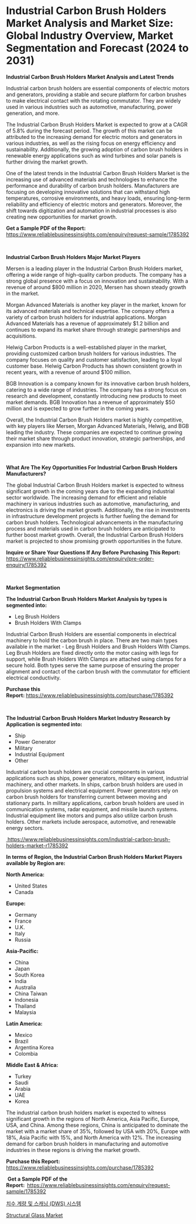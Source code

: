<p><h1>Industrial Carbon Brush Holders Market Analysis and Market Size: Global Industry Overview, Market Segmentation and Forecast (2024 to 2031)</h1></p><p><strong>Industrial Carbon Brush Holders Market Analysis and Latest Trends</strong></p>
<p><p>Industrial carbon brush holders are essential components of electric motors and generators, providing a stable and secure platform for carbon brushes to make electrical contact with the rotating commutator. They are widely used in various industries such as automotive, manufacturing, power generation, and more.</p><p>The Industrial Carbon Brush Holders Market is expected to grow at a CAGR of 5.8% during the forecast period. The growth of this market can be attributed to the increasing demand for electric motors and generators in various industries, as well as the rising focus on energy efficiency and sustainability. Additionally, the growing adoption of carbon brush holders in renewable energy applications such as wind turbines and solar panels is further driving the market growth.</p><p>One of the latest trends in the Industrial Carbon Brush Holders Market is the increasing use of advanced materials and technologies to enhance the performance and durability of carbon brush holders. Manufacturers are focusing on developing innovative solutions that can withstand high temperatures, corrosive environments, and heavy loads, ensuring long-term reliability and efficiency of electric motors and generators. Moreover, the shift towards digitization and automation in industrial processes is also creating new opportunities for market growth.</p></p>
<p><strong>Get a Sample PDF of the Report:&nbsp;</strong> <a href="https://www.reliablebusinessinsights.com/enquiry/request-sample/1785392">https://www.reliablebusinessinsights.com/enquiry/request-sample/1785392</a></p>
<p>&nbsp;</p>
<p><strong>Industrial Carbon Brush Holders Major Market Players</strong></p>
<p><p>Mersen is a leading player in the Industrial Carbon Brush Holders market, offering a wide range of high-quality carbon products. The company has a strong global presence with a focus on innovation and sustainability. With a revenue of around $800 million in 2020, Mersen has shown steady growth in the market.</p><p>Morgan Advanced Materials is another key player in the market, known for its advanced materials and technical expertise. The company offers a variety of carbon brush holders for industrial applications. Morgan Advanced Materials has a revenue of approximately $1.2 billion and continues to expand its market share through strategic partnerships and acquisitions.</p><p>Helwig Carbon Products is a well-established player in the market, providing customized carbon brush holders for various industries. The company focuses on quality and customer satisfaction, leading to a loyal customer base. Helwig Carbon Products has shown consistent growth in recent years, with a revenue of around $100 million.</p><p>BGB Innovation is a company known for its innovative carbon brush holders, catering to a wide range of industries. The company has a strong focus on research and development, constantly introducing new products to meet market demands. BGB Innovation has a revenue of approximately $50 million and is expected to grow further in the coming years.</p><p>Overall, the Industrial Carbon Brush Holders market is highly competitive, with key players like Mersen, Morgan Advanced Materials, Helwig, and BGB leading the industry. These companies are expected to continue growing their market share through product innovation, strategic partnerships, and expansion into new markets.</p></p>
<p>&nbsp;</p>
<p><strong>What Are The Key Opportunities For Industrial Carbon Brush Holders Manufacturers?</strong></p>
<p><p>The global Industrial Carbon Brush Holders market is expected to witness significant growth in the coming years due to the expanding industrial sector worldwide. The increasing demand for efficient and reliable machinery in various industries such as automotive, manufacturing, and electronics is driving the market growth. Additionally, the rise in investments in infrastructure development projects is further fueling the demand for carbon brush holders. Technological advancements in the manufacturing process and materials used in carbon brush holders are anticipated to further boost market growth. Overall, the Industrial Carbon Brush Holders market is projected to show promising growth opportunities in the future.</p></p>
<p><strong>Inquire or Share Your Questions If Any Before Purchasing This Report:</strong> <a href="https://www.reliablebusinessinsights.com/enquiry/pre-order-enquiry/1785392">https://www.reliablebusinessinsights.com/enquiry/pre-order-enquiry/1785392</a></p>
<p>&nbsp;</p>
<p><strong>Market Segmentation</strong></p>
<p><strong>The Industrial Carbon Brush Holders Market Analysis by types is segmented into:</strong></p>
<p><ul><li>Leg Brush Holders</li><li>Brush Holders With Clamps</li></ul></p>
<p><p>Industrial Carbon Brush Holders are essential components in electrical machinery to hold the carbon brush in place. There are two main types available in the market - Leg Brush Holders and Brush Holders With Clamps. Leg Brush Holders are fixed directly onto the motor casing with legs for support, while Brush Holders With Clamps are attached using clamps for a secure hold. Both types serve the same purpose of ensuring the proper alignment and contact of the carbon brush with the commutator for efficient electrical conductivity.</p></p>
<p><strong>Purchase this Report:&nbsp;</strong><a href="https://www.reliablebusinessinsights.com/purchase/1785392">https://www.reliablebusinessinsights.com/purchase/1785392</a></p>
<p>&nbsp;</p>
<p><strong>The Industrial Carbon Brush Holders Market Industry Research by Application is segmented into:</strong></p>
<p><ul><li>Ship</li><li>Power Generator</li><li>Military</li><li>Industrial Equipment</li><li>Other</li></ul></p>
<p><p>Industrial carbon brush holders are crucial components in various applications such as ships, power generators, military equipment, industrial machinery, and other markets. In ships, carbon brush holders are used in propulsion systems and electrical equipment. Power generators rely on carbon brush holders for transferring current between moving and stationary parts. In military applications, carbon brush holders are used in communication systems, radar equipment, and missile launch systems. Industrial equipment like motors and pumps also utilize carbon brush holders. Other markets include aerospace, automotive, and renewable energy sectors.</p></p>
<p><a href="https://www.reliablebusinessinsights.com/industrial-carbon-brush-holders-market-r1785392">&nbsp;https://www.reliablebusinessinsights.com/industrial-carbon-brush-holders-market-r1785392</a></p>
<p><strong>In terms of Region, the Industrial Carbon Brush Holders Market Players available by Region are:</strong></p>
<p>
    <p> <strong> North America: </strong>
        <ul>
            <li>United States</li>
            <li>Canada</li>
        </ul>
        </p> 
    <p> <strong> Europe: </strong>
        <ul>
            <li>Germany</li>
            <li>France</li>
            <li>U.K.</li>
            <li>Italy</li>
            <li>Russia</li>
        </ul>
        </p> 
    <p> <strong> Asia-Pacific: </strong>
        <ul>
            <li>China</li>
            <li>Japan</li>
            <li>South Korea</li>
            <li>India</li>
            <li>Australia</li>
            <li>China Taiwan</li>
            <li>Indonesia</li>
            <li>Thailand</li>
            <li>Malaysia</li>
        </ul>
        </p> 
    <p> <strong> Latin America: </strong>
        <ul>
            <li>Mexico</li>
            <li>Brazil</li>
            <li>Argentina Korea</li>
            <li>Colombia</li>
        </ul>
        </p> 
    <p> <strong> Middle East & Africa: </strong>
        <ul>
            <li>Turkey</li>
            <li>Saudi</li>
            <li>Arabia</li>
            <li>UAE</li>
            <li>Korea</li>
        </ul>
    </p>
    </p>
<p><p>The industrial carbon brush holders market is expected to witness significant growth in the regions of North America, Asia Pacific, Europe, USA, and China. Among these regions, China is anticipated to dominate the market with a market share of 35%, followed by USA with 20%, Europe with 18%, Asia Pacific with 15%, and North America with 12%. The increasing demand for carbon brush holders in manufacturing and automotive industries in these regions is driving the market growth.</p></p>
<p><strong>Purchase this Report: </strong><a href="https://www.reliablebusinessinsights.com/purchase/1785392">https://www.reliablebusinessinsights.com/purchase/1785392</a></p>
<p>&nbsp;<strong>Get a Sample PDF of the Report:&nbsp;&nbsp;</strong><a href="https://www.reliablebusinessinsights.com/enquiry/request-sample/1785392">https://www.reliablebusinessinsights.com/enquiry/request-sample/1785392</a></p>
<p><strong></strong></p>
<p><p><a href="https://github.com/msujons1512/Market-Research-Report-List-1/blob/main/111403198689.md">치수 계량 및 스캐닝 (DWS) 시스템</a></p><p><a href="https://view.publitas.com/reportprime-1/structural-glass-market-size-share-analysis-growth-trends-forecasts-2024-2031/">Structural Glass Market</a></p></p>